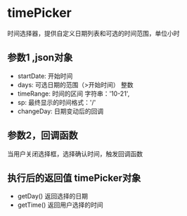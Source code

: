 # timePicker
时间选择器，提供自定义日期列表和可选的时间范围，单位小时

## 参数1 ,json对象

* startDate: 开始时间
* days: 可选日期的范围（>开始时间） 整数
* timeRange: 时间的区间 字符串：'10-21',
* sp: 最终显示的时间格式：'/'
* changeDay: 日期变动后的回调

## 参数2，回调函数
当用户关闭选择框，选择确认时间，触发回调函数

## 执行后的返回值 timePicker对象

* getDay() 返回选择的日期
* getTime() 返回用户选择的时间

